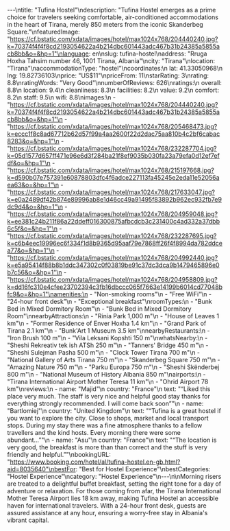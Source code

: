 ---\ntitle: "Tufina Hostel"\ndescription: "Tufina Hostel emerges as a prime choice for travelers seeking comfortable, air-conditioned accommodations in the heart of Tirana, merely 850 meters from the iconic Skanderbeg Square."\nfeaturedImage: "https://cf.bstatic.com/xdata/images/hotel/max1024x768/204440240.jpg?k=70374f4f4f8cd2193054622a4b214dbc601443adc467b31b24385a5855acb8bb&o=&hp=1"\nlanguage: en\nslug: tufina-hostel\naddress: "Rruga Hoxha Tahsim number 46, 1001 Tirana, Albania"\ncity: "Tirana"\nlocation: "Tirana"\naccommodationType: "hostel"\ncoordinates:\n  lat: 41.33050968\n  lng: 19.82736103\nprice: "US$11"\npriceFrom: 11\nstarRating: 3\nrating: 8.8\nratingWords: "Very Good"\nnumberOfReviews: 626\nratings:\n  overall: 8.8\n  location: 9.4\n  cleanliness: 8.3\n  facilities: 8.2\n  value: 9.2\n  comfort: 8.2\n  staff: 9.5\n  wifi: 8.8\nimages:\n  - "https://cf.bstatic.com/xdata/images/hotel/max1024x768/204440240.jpg?k=70374f4f4f8cd2193054622a4b214dbc601443adc467b31b24385a5855acb8bb&o=&hp=1"\n  - "https://cf.bstatic.com/xdata/images/hotel/max1024x768/205468473.jpg?k=eccc1f8c8ad67712b62d57f99a4aa2600f22d2dac75aa810b4c2bf6cabac8283&o=&hp=1"\n  - "https://cf.bstatic.com/xdata/images/hotel/max1024x768/232287704.jpg?k=05d1577d657ff471e96e6d3f284ba21f8ef9035b030fa23a79efa0d12ef7efdf&o=&hp=1"\n  - "https://cf.bstatic.com/xdata/images/hotel/max1024x768/215197668.jpg?k=d590b07e757391e60878803dfc4f6adce227113fa45245e2eda11e52056aea63&o=&hp=1"\n  - "https://cf.bstatic.com/xdata/images/hotel/max1024x768/217633047.jpg?k=e0a2489df42b874e89996ab8e1d46cc49a91495f83892b962ec932fb7e9dc9d4&o=&hp=1"\n  - "https://cf.bstatic.com/xdata/images/hotel/max1024x768/204959048.jpg?k=ee381c24b211f86a22ddeff016300875afbcdcb3c231400c4ad332a37dbb6c5f&o=&hp=1"\n  - "https://cf.bstatic.com/xdata/images/hotel/max1024x768/232287695.jpg?k=c6b4eec19996ec6f334f1d8b9365d95aaf79e7868ff26f4f8994da782ddcea77&o=&hp=1"\n  - "https://cf.bstatic.com/xdata/images/hotel/max1024x768/204992440.jpg?k=e5a95414f88b8b1ddc347302c0f03819be91c37dc3dca9b1479465896e0b7c56&o=&hp=1"\n  - "https://cf.bstatic.com/xdata/images/hotel/max1024x768/204958809.jpg?k=dd16fc310e4cfee23702394c3fb16dbccc065f7663e14199b6014cd77048bfc9&o=&hp=1"\namenities:\n  - "Non-smoking rooms"\n  - "Free WiFi"\n  - "24-hour front desk"\n  - "Exceptional breakfast"\nroomTypes:\n  - "Bunk Bed in Mixed Dormitory Room"\n  - "Bunk Bed in Mixed Dormitory Room"\nnearbyAttractions:\n  - "Rinia Park 1,000 m"\n  - "House of Leaves 1 km"\n  - "Former Residence of Enver Hoxha 1.4 km"\n  - "Grand Park of Tirana 2.1 km"\n  - "Bunk'Art 1 Museum 3.5 km"\nnearbyRestaurants:\n  - "Iron Brush 100 m"\n  - "Vila Leksani Kopshti 150 m"\nwhatsNearby:\n  - "Sheshi Rekreativ tek ish ATSh 250 m"\n  - "Tanners' Bridge 450 m"\n  - "Sheshi Sulejman Pasha 500 m"\n  - "Clock Tower Tirana 700 m"\n  - "National Gallery of Arts Tirana 750 m"\n  - "Skanderbeg Square 750 m"\n  - "Amazing Nature 750 m"\n  - "Parku Europa 750 m"\n  - "Sheshi Skënderbej 800 m"\n  - "National Museum of History Albania 850 m"\nairports:\n  - "Tirana International Airport Mother Teresa 11 km"\n  - "Ohrid Airport 78 km"\nreviews:\n  - name: "Majid"\n    country: "France"\n    text: "“Liked this place very much. The staff is very nice and helpful good stay thanks for everything strongly recommended. I will come back soon”"\n  - name: "Bartlomiej"\n    country: "United Kingdom"\n    text: "“Tufina is a great hostel if you want to explore the city. Close to shops, market and local transport stops. During my stay there was a fine atmosphere thanks to a fellow travellers and the kind hosts. Every morning there were some abundant...”"\n  - name: "Asu"\n    country: "France"\n    text: "“The location is very good, the breakfast is more than than correct and the stuff is very friendly and helpful.”"\nbookingURL: "https://www.booking.com/hotel/al/tufina-hostel.en-gb.html?aid=8035640"\nbestFor: "Best for Hostel Experience"\nbestCategories: "Hostel Experience"\ncategory: "Hostel Experience"\n---\n\nMorning risers are treated to a delightful buffet breakfast, setting the right tone for a day of adventure or relaxation. For those coming from afar, the Tirana International Mother Teresa Airport lies 18 km away, making Tufina Hostel an accessible haven for international travelers. With a 24-hour front desk, guests are assured assistance at any hour, ensuring a worry-free stay in Albania's vibrant capital.